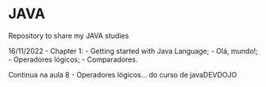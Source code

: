# JAVA
Repository to share my JAVA studies

16/11/2022 - Chapter 1: - Getting started with Java Language;
			- Olá, mundo!;
			- Operadores lógicos;
			- Comparadores.

Continua na aula 8 - Operadores lógicos... do curso de javaDEVDOJO

